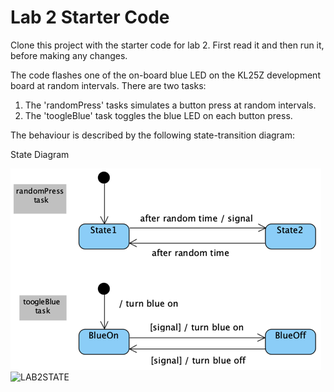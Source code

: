 # Lab 2 Starter Code

Clone this project with the starter code for lab 2. First read it and then run it, before making any changes.

The code flashes one of the on-board blue LED on the KL25Z development board at random intervals. There are two tasks:
  1. The 'randomPress' tasks simulates a button press at random intervals.
  1. The 'toogleBlue' task toggles the blue LED on each button press.

The behaviour is described by the following state-transition diagram: 

State Diagram 

![state transition models of the tasks in lab 2](stm.png)
<img width="534" alt="LAB2STATE" src="https://media.github.research.its.qmul.ac.uk/user/2315/files/3cc41b80-10a7-11eb-9c44-448f1497c438">
